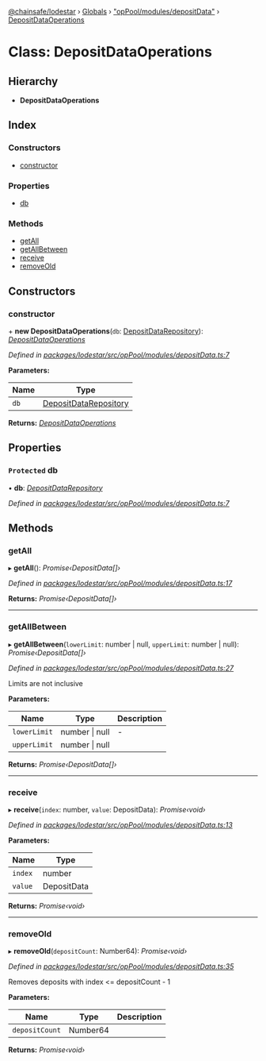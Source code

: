 [@chainsafe/lodestar](../README.md) › [Globals](../globals.md) › ["opPool/modules/depositData"](../modules/_oppool_modules_depositdata_.md) › [DepositDataOperations](_oppool_modules_depositdata_.depositdataoperations.md)

# Class: DepositDataOperations

## Hierarchy

* **DepositDataOperations**

## Index

### Constructors

* [constructor](_oppool_modules_depositdata_.depositdataoperations.md#constructor)

### Properties

* [db](_oppool_modules_depositdata_.depositdataoperations.md#protected-db)

### Methods

* [getAll](_oppool_modules_depositdata_.depositdataoperations.md#getall)
* [getAllBetween](_oppool_modules_depositdata_.depositdataoperations.md#getallbetween)
* [receive](_oppool_modules_depositdata_.depositdataoperations.md#receive)
* [removeOld](_oppool_modules_depositdata_.depositdataoperations.md#removeold)

## Constructors

###  constructor

\+ **new DepositDataOperations**(`db`: [DepositDataRepository](_db_api_beacon_repositories_depositdata_.depositdatarepository.md)): *[DepositDataOperations](_oppool_modules_depositdata_.depositdataoperations.md)*

*Defined in [packages/lodestar/src/opPool/modules/depositData.ts:7](https://github.com/ChainSafe/lodestar/blob/f536e8f/packages/lodestar/src/opPool/modules/depositData.ts#L7)*

**Parameters:**

Name | Type |
------ | ------ |
`db` | [DepositDataRepository](_db_api_beacon_repositories_depositdata_.depositdatarepository.md) |

**Returns:** *[DepositDataOperations](_oppool_modules_depositdata_.depositdataoperations.md)*

## Properties

### `Protected` db

• **db**: *[DepositDataRepository](_db_api_beacon_repositories_depositdata_.depositdatarepository.md)*

*Defined in [packages/lodestar/src/opPool/modules/depositData.ts:7](https://github.com/ChainSafe/lodestar/blob/f536e8f/packages/lodestar/src/opPool/modules/depositData.ts#L7)*

## Methods

###  getAll

▸ **getAll**(): *Promise‹DepositData[]›*

*Defined in [packages/lodestar/src/opPool/modules/depositData.ts:17](https://github.com/ChainSafe/lodestar/blob/f536e8f/packages/lodestar/src/opPool/modules/depositData.ts#L17)*

**Returns:** *Promise‹DepositData[]›*

___

###  getAllBetween

▸ **getAllBetween**(`lowerLimit`: number | null, `upperLimit`: number | null): *Promise‹DepositData[]›*

*Defined in [packages/lodestar/src/opPool/modules/depositData.ts:27](https://github.com/ChainSafe/lodestar/blob/f536e8f/packages/lodestar/src/opPool/modules/depositData.ts#L27)*

Limits are not inclusive

**Parameters:**

Name | Type | Description |
------ | ------ | ------ |
`lowerLimit` | number &#124; null | - |
`upperLimit` | number &#124; null |   |

**Returns:** *Promise‹DepositData[]›*

___

###  receive

▸ **receive**(`index`: number, `value`: DepositData): *Promise‹void›*

*Defined in [packages/lodestar/src/opPool/modules/depositData.ts:13](https://github.com/ChainSafe/lodestar/blob/f536e8f/packages/lodestar/src/opPool/modules/depositData.ts#L13)*

**Parameters:**

Name | Type |
------ | ------ |
`index` | number |
`value` | DepositData |

**Returns:** *Promise‹void›*

___

###  removeOld

▸ **removeOld**(`depositCount`: Number64): *Promise‹void›*

*Defined in [packages/lodestar/src/opPool/modules/depositData.ts:35](https://github.com/ChainSafe/lodestar/blob/f536e8f/packages/lodestar/src/opPool/modules/depositData.ts#L35)*

Removes deposits with index <= depositCount - 1

**Parameters:**

Name | Type | Description |
------ | ------ | ------ |
`depositCount` | Number64 |   |

**Returns:** *Promise‹void›*
